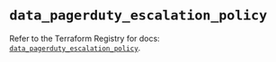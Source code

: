 # `data_pagerduty_escalation_policy`

Refer to the Terraform Registry for docs: [`data_pagerduty_escalation_policy`](https://registry.terraform.io/providers/pagerduty/pagerduty/3.24.2/docs/data-sources/escalation_policy).
